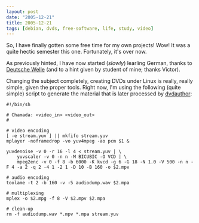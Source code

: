 ```yaml
---
layout: post
date: "2005-12-21"
title: 2005-12-21
tags: [debian, dvds, free-software, life, study, video]
---
```

So, I have finally gotten some free time for my own projects! Wow!
It was a quite hectic semester this one. Fortunately, it's over
now.

As previously hinted, I have now started (*slowly*) learling
German, thanks to [Deutsche Welle](http://www.dw-world.de/) (and to
a hint given by student of mine; thanks Victor).

Changing the subject completely, creating DVDs under Linux is
really, really simple, given the proper tools. Right now, I'm using
the following (quite simple) script to generate the material that
is later processed by [dvdauthor](http://dvdauthor.sf.net/):

    #!/bin/sh

    # Chamada: <video_in> <video_out>
    #

    # video encoding
    [ -e stream.yuv ] || mkfifo stream.yuv
    mplayer -noframedrop -vo yuv4mpeg -ao pcm $1 &

    yuvdenoise -v 0 -r 16 -l 4 < stream.yuv | \
        yuvscaler -v 0 -n n -M BICUBIC -O VCD | \
        mpeg2enc -v 0 -f 8 -b 6000 -K kvcd -g 6 -G 18 -N 1.0 -V 500 -n n -F 4 -a 2 -q 2 -4 1 -2 1 -D 10 -B 160 -o $2.mpv

    # audio encoding
    toolame -t 2 -b 160 -v -5 audiodump.wav $2.mpa

    # multiplexing
    mplex -o $2.mpg -f 8 -V $2.mpv $2.mpa

    # clean-up
    rm -f audiodump.wav *.mpv *.mpa stream.yuv



